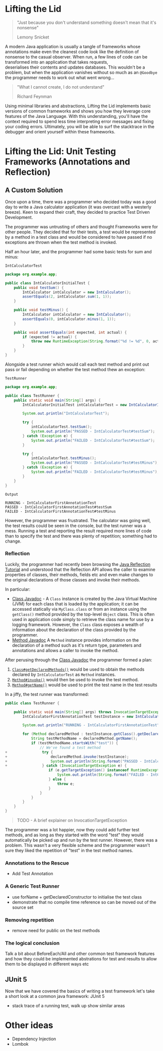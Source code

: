 # Lifting the Lid

> "Just because you don't understand something doesn't mean that it's nonsense"
>
> Lemony Snicket 

A modern Java application is usually a tangle of frameworks whose annotations make even the cleanest code look like the definition of
nonsense to the casual observer. When run, a few lines of code can be transformed into an application that takes requests,  
deserialises their contents and updates databases. This wouldn't be a problem, but when the application vanishes without so much as an 
`@Goodbye` the programmer needs to work out what went wrong...


> "What I cannot create, I do not understand"
>
> Richard Feynman 

Using minimal libraries and abstractions, Lifting the Lid implements basic versions of common frameworks and shows you how
they leverage core features of the Java Language. With this understanding, you'll have the context required to spend
less time interpreting error messages and fixing your coding errors. Ultimately, you will be able to surf the stacktrace 
in the debugger and orient yourself within these frameworks.  


# Lifting the Lid: Unit Testing Frameworks (Annotations and Reflection)

## A Custom Solution

Once upon a time, there was a programmer who decided today was a good day to write a Java calculator application (it was 
overcast with a westerly breeze). Keen to expand their craft, they decided to practice Test Driven Development. 

The programmer was untrusting of others and thought Frameworks were for other people. They decided
that for their tests, a test would be represented by a method in a test class and would be considered to have 
passed if no exceptions are thrown when the test method is invoked.  
 
Half an hour later, and the programmer had some basic tests for sum and minus: 
 
`IntCalculatorTest`
```java
package org.example.app;

public class IntCalculatorInitialTest {
    public void testSum() {
        IntCalculator intCalculator = new IntCalculator();
        assertEquals(2, intCalculator.sum(1, 1));
    }

    public void testMinus() {
        IntCalculator intCalculator = new IntCalculator();
        assertEquals(0, intCalculator.minus(1, 1));
    }

    public void assertEquals(int expected, int actual) {
        if (expected != actual) {
            throw new RuntimeException(String.format("%d != %d", 0, actual));
        }
    }
}
```

Alongside a test runner which would call each test method and print out pass or fail depending on whether the
test method thew an exception:

`TestRunner`
```java
package org.example.app;

public class TestRunner {
    public static void main(String[] args) {
        IntCalculatorInitialTest intCalculatorTest = new IntCalculatorInitialTest();

        System.out.println("IntCalculatorTest");

        try {
            intCalculatorTest.testSum();
            System.out.println("PASSED - IntCalculatorTest#testSum");
        } catch (Exception e) {
            System.out.println("FAILED - IntCalculatorTest#testSum");
        }

        try {
            intCalculatorTest.testMinus();
            System.out.println("PASSED - IntCalculatorTest#testMinus");
        } catch (Exception e) {
            System.out.println("FAILED - IntCalculatorTest#testMinus");
        }
    }
}
```

`Output`
```
RUNNING - IntCalculatorFirstAnnotationTest
PASSED - IntCalculatorFirstAnnotationTest#testSum
FAILED - IntCalculatorFirstAnnotationTest#testMinus
```

However, the programmer was frustrated. The calculator was going well, the test results could be seen in the console, 
but the test runner was a mess. Running a test and reporting the result required more lines of code than to specify the
test and there was plenty of repetition; something had to change.

### Reflection

Luckily, the programmer had recently been browsing the [Java Reflection Tutorial](https://docs.oracle.com/javase/tutorial/reflect/index.html)
and understood that the Reflection API allows the caller to examine properties of classes, their methods, fields etc
and even make changes to the original declarations of those classes and invoke their methods.

In particular:
- [Class Javadoc](https://docs.oracle.com/en/java/javase/11/docs/api/java.base/java/lang/Class.html) - A `Class` instance is 
created by the Java Virtual Machine (JVM) for each class that is loaded by the application; it can be accessed statically via `MyClass.class` or from
an instance using the `getClass()` method provided by the top-level `Object` class. This is often used in application code simply to retrieve the class name for use by a logging framework.
However, the `Class` class exposes a wealth of information about the declaration of the class provided by the programmer. 
- [Method Javadoc](https://docs.oracle.com/en/java/javase/11/docs/api/java.base/java/lang/reflect/Method.html) A `Method` instance
provides information on the declaration of a method such as it's return type, parameters and annotations and allows a caller
to invoke the method.



After perusing through the [Class Javadoc](https://docs.oracle.com/en/java/javase/11/docs/api/java.base/java/lang/Class.html) the programmer formed a plan:
1. [`Class#getDeclaredMethods()`](https://docs.oracle.com/en/java/javase/11/docs/api/java.base/java/lang/Class.html#getDeclaredMethods()) would be used
to obtain the methods declared by `IntCalculatorTest` as `Method` instances.
1. [`Method#invoke()`](https://docs.oracle.com/en/java/javase/11/docs/api/java.base/java/lang/reflect/Method.html#invoke(java.lang.Object,java.lang.Object...)) 
would then be used to invoke the test method.
1. [`Method#getName()`](https://docs.oracle.com/en/java/javase/11/docs/api/java.base/java/lang/reflect/Method.html#getName()) would be used to print the test name
in the test results

In a jiffy, the test runner was transformed:
```java
public class TestRunner {

    public static void main(String[] args) throws InvocationTargetException {
        IntCalculatorFirstAnnotationTest testInstance = new IntCalculatorFirstAnnotationTest();

        System.out.println("RUNNING - IntCalculatorFirstAnnotationTest");

        for (Method declaredMethod : testInstance.getClass().getDeclaredMethods()) {
            String testMethodName = declaredMethod.getName();
            if (testMethodName.startsWith("test")) {
                // We've found a test method
+                try {
+                    declaredMethod.invoke(testInstance);
+                    System.out.println(String.format("PASSED - IntCalculatorFirstAnnotationTest#%s", testMethodName));
+                } catch (InvocationTargetException e) {
                    if (e.getTargetException() instanceof RuntimeException) {
                        System.out.println(String.format("FAILED - IntCalculatorFirstAnnotationTest#%s", testMethodName));
                    } else {
                        throw e;
                    }
                }
            }
        }
    }
}
```

> TODO - A brief explainer on InvocationTargetException
>


The programmer was a lot happier, now they could add further test methods, and as long as they started
with the word "test" they would automatically be picked up and run by the test runner. However, there was a problem.
This wasn't a very flexible scheme and the programmer wasn't sure they liked the repetition of "test" in the test method
names. 


### Annotations to the Rescue
- Add Test Annotation

### A Generic Test Runner 
- use forName + getDeclaredConstructor to initialise the test class
- demonstrate that no compile time reference so can be moved out of the source set

### Removing repetition
- remove need for public on the test methods

### The logical conclusion
Talk a bit about BeforeEach/All and other common test framework features and how they could be implemented
abstrations for test and results to allow them to be displayed in different ways etc

## JUnit 5

Now that we have covered the basics of writing a test framework let's take a short look at a common java framework: JUnit 5

- stack trace of a running test, walk up show similar areas



# Other ideas
- Dependency Injection
- Lombok